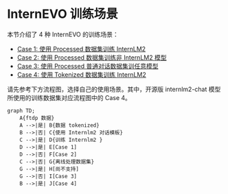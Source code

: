 # InternEVO 训练场景

本节介绍了 4 种 InternEVO 的训练场景：

- [Case 1: 使用 Processed 数据集训练 InternLM2](Case1.rst)
- [Case 2: 使用 Processed 数据集训练非 InternLM2 模型](Case2.rst)
- [Case 3: 使用 Processed 普通对话数据集训任意模型](Case3.rst)
- [Case 4: 使用 Tokenized 数据集训练 InternLM2](Case4.rst)

请先参考下方流程图，选择自己的使用场景。其中，开源版 internlm2-chat 模型所使用的训练数据集对应流程图中的 Case 4。

```mermaid
graph TD;
    A{ftdp 数据}
    A -->|是| B{数据 tokenized}
    B -->|否| C{使用 Internlm2 对话模板}
    C -->|是| D{训练 Internlm2 }
    D -->|是| E[Case 1]
    D -->|否| F[Case 2]
    C -->|否| G{离线处理数据集}
    G -->|是| H[尚不支持]
    G -->|否| I[Case 3]
    B -->|是| J[Case 4]
```
